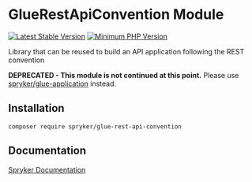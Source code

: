 # GlueRestApiConvention Module
[![Latest Stable Version](https://poser.pugx.org/spryker/glue-rest-api-convention/v/stable.svg)](https://packagist.org/packages/spryker/glue-rest-api-convention)
[![Minimum PHP Version](https://img.shields.io/badge/php-%3E%3D%207.4-8892BF.svg)](https://php.net/)

Library that can be reused to build an API application following the REST convention

**DEPRECATED - This module is not continued at this point.**
Please use [spryker/glue-application](https://github.com/spryker/glue-application) instead.

## Installation

```
composer require spryker/glue-rest-api-convention
```

## Documentation

[Spryker Documentation](https://docs.spryker.com)
